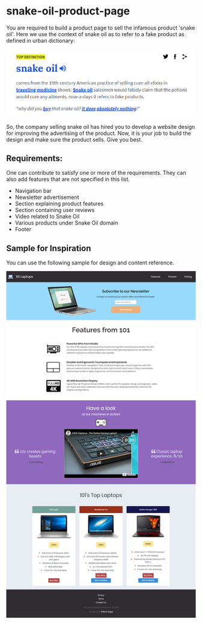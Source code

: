 # snake-oil-product-page

You are required to build a product page to sell the infamous product 'snake oil'. Here we use the context of snake oil as to refer to a fake product as defined in urban dictionary:

![snake oil definition](static/snipoil.PNG)

So, the company selling snake oil has hired you to develop a website design for improving the advertising of the product. Now, it is your job to build the design and make sure the product sells. Give you best.

## Requirements:

One can contribute to satisfy one or more of the requirements. They can also add features that are not specified in this list.

* Navigation bar
* Newsletter advertisement
* Section explaining product features
* Section containing user reviews
* Video related to Snake Oil
* Various products under Snake Oil domain
* Footer

## Sample for Inspiration

You can use the following sample for design and content reference.

![site-sample](static/capture.png)
